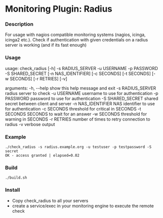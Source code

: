 # Monitoring Plugin: Radius

### Description
For usage with nagios compatible monitoring systems (nagios, icinga, icinga2 etc.).
Check if authentication with given credentials on a radius server is working (and if its fast enough)

### Usage
usage: check_radius [-h] -s RADIUS_SERVER -u USERNAME -p PASSWORD -S
                    SHARED_SECRET [-n NAS_IDENTIFIER] [-c SECONDS]
                    [-t SECONDS] [-w SECONDS] [-r RETRIES] [-v]

arguments:
  -h, --help         show this help message and exit
  -s RADIUS_SERVER   radius server to check
  -u USERNAME        username to use for authentication
  -p PASSWORD        password to use for authentication
  -S SHARED_SECRET   shared secret between client and server
  -n NAS_IDENTIFIER  NAS identifier to use for authentication
  -c SECONDS         threshold for critical in SECONDS
  -t SECONDS         SECONDS to wait for an answer
  -w SECONDS         threshold for warning in SECONDS
  -r RETRIES         number of times to retry connection to radius
  -v                 verbose output


### Example
```
./check_radius -s radius.example.org -u testuser -p testpassword -S secret
OK - access granted | elapsed=0.02
```

### Build
```
./build.sh
```

### Install
* Copy check_radius to all your servers
* create a service/exec in your monitoring engine to execute the remote check
